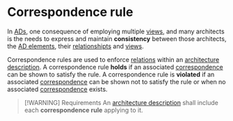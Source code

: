 # Correspondence rule

In [ADs](Architecture_Description.md), one consequence of employing multiple [views](Architecture_View.md), and many architects is the needs to express and maintain **consistency** between those architects, the [AD elements](Architecture_Description_Element.md), their [relationshipts](Correspondence.md) and [views](Architecture_View.md).

Correspondence rules are used to enforce [relations](Correspondence.md) within an [architecture description](Architecture_Description.md). A correspondence rule **holds** if an associated [correspondence](Correspondence.md) can be shown to satisfy the rule. A correspondence rule is **violated** if an associated [correspondence](Correspondence.md) can be shown not to satisfy the rule or when no associated [correspondence](Correspondence.md) exists.


> [!WARNING] Requirements
> An [architecture description](Architecture_Description.md) shall include each **correspondence rule** applying to it.
